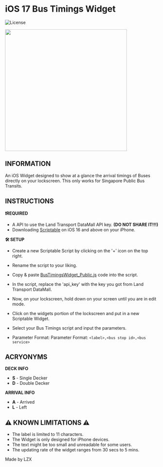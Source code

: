 # iOS 17 Bus Timings Widget
![License](https://img.shields.io/badge/license-CC0%201.0-blue)

<img src="https://raw.githubusercontent.com/opp100/bmw-scriptable-widgets/main/screenshots/sc_1.png](https://github.com/LZXCorp/iOSBusTimings/blob/adc02139d2ae5f056e615bbf7cc5d3c01770ab4a/pv.jpg" width="400"/>

##  INFORMATION
An iOS Widget designed to show at a glance the arrival timings of Buses directly on your lockscreen.
This only works for Singapore Public Bus Transits.

## INSTRUCTIONS
**❗REQUIRED**
- A API to use the Land Transport DataMall API key. **(DO NOT SHARE IT!!!)**
- Downloading [Scriptable](https://apps.apple.com/de/app/scriptable/id1405459188) on iOS 16 and above on your iPhone.

**🛠️ SETUP**
- Create a new Scriptable Script by clicking on the '+' icon on the top right.
- Rename the script to your liking.
- Copy & paste [BusTimingsWidget_Public.js](https://raw.githubusercontent.com/LZXCorp/iOSBusTimings/main/BusTimingsWidget_Public.js) code into the script.
- In the script, replace the 'api_key' with the key you got from Land Transport DataMall.

- Now, on your lockscreen, hold down on your screen until you are in edit mode.
- Click on the widgets portion of the lockscreen and put in a new Scriptable Widget.
- Select your Bus Timings script and input the parameters.
- Parameter Format: Parameter Format: ```<label>,<bus stop id>,<bus service>```

## ACRYONYMS
**DECK INFO**
- **S** - Single Decker
- **D** - Double Decker

**ARRIVAL INFO**
- **A** - Arrived
- **L** - Left

## ⚠️ KNOWN LIMITATIONS ⚠️
- The label is limited to 11 characters.
- The Widget is only designed for iPhone devices.
- The text might be too small and unreadable for some users.
- The updating rate of the widget ranges from 30 secs to 5 mins.

Made by LZX
